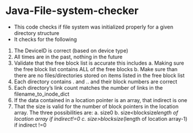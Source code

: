 # Java-File-system-checker

- This code checks if file system was initialized properly for a given directory structure
- It checks for the following
 1)	The DeviceID is correct (based on device type)
 2)	All times are in the past, nothing in the future
 3)	Validate that the free block list is accurate this includes
   a.	Making sure the free block list contains ALL of the free blocks
   b.	Make sure than there are no files/directories stored on items listed in the free block list
 4)	Each directory contains . and .. and their block numbers are correct
 5)	Each directory’s link count matches the number of links in the filename_to_inode_dict
 6)	If the data contained in a location pointer is an array, that indirect is one
 7)	That the size is valid for the number of block pointers in the location array. The three possibilities are:
   a.	size<blocksize if  indirect=0 and size>0
   b.	size<blocksize*length of location array if indirect!=0
   c. size>blocksize*(length of location array-1) if indirect !=0 

